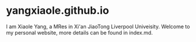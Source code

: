 # yangxiaole.github.io 

I am Xiaole Yang, a MRes in Xi'an JiaoTong Liverpool Univeisity. Welcome to my personal website, more details can be found in index.md. 

